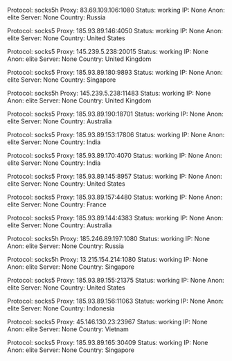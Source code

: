 Protocol: socks5h
Proxy: 83.69.109.106:1080
Status: working
IP: None
Anon: elite
Server: None
Country: Russia

Protocol: socks5
Proxy: 185.93.89.146:4050
Status: working
IP: None
Anon: elite
Server: None
Country: United States

Protocol: socks5
Proxy: 145.239.5.238:20015
Status: working
IP: None
Anon: elite
Server: None
Country: United Kingdom

Protocol: socks5
Proxy: 185.93.89.180:9893
Status: working
IP: None
Anon: elite
Server: None
Country: Singapore

Protocol: socks5h
Proxy: 145.239.5.238:11483
Status: working
IP: None
Anon: elite
Server: None
Country: United Kingdom

Protocol: socks5
Proxy: 185.93.89.190:18701
Status: working
IP: None
Anon: elite
Server: None
Country: Australia

Protocol: socks5
Proxy: 185.93.89.153:17806
Status: working
IP: None
Anon: elite
Server: None
Country: India

Protocol: socks5
Proxy: 185.93.89.170:4070
Status: working
IP: None
Anon: elite
Server: None
Country: India

Protocol: socks5
Proxy: 185.93.89.145:8957
Status: working
IP: None
Anon: elite
Server: None
Country: United States

Protocol: socks5
Proxy: 185.93.89.157:4480
Status: working
IP: None
Anon: elite
Server: None
Country: France

Protocol: socks5
Proxy: 185.93.89.144:4383
Status: working
IP: None
Anon: elite
Server: None
Country: Australia

Protocol: socks5h
Proxy: 185.246.89.197:1080
Status: working
IP: None
Anon: elite
Server: None
Country: Russia

Protocol: socks5h
Proxy: 13.215.154.214:1080
Status: working
IP: None
Anon: elite
Server: None
Country: Singapore

Protocol: socks5
Proxy: 185.93.89.155:21375
Status: working
IP: None
Anon: elite
Server: None
Country: United States

Protocol: socks5
Proxy: 185.93.89.156:11063
Status: working
IP: None
Anon: elite
Server: None
Country: Indonesia

Protocol: socks5
Proxy: 45.146.130.23:23967
Status: working
IP: None
Anon: elite
Server: None
Country: Vietnam

Protocol: socks5
Proxy: 185.93.89.165:30409
Status: working
IP: None
Anon: elite
Server: None
Country: Singapore

